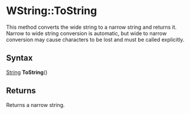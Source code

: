 # WString::ToString #
This method converts the wide string to a narrow string and returns it. Narrow to wide string conversion is automatic, but wide to narrow conversion may cause characters to be lost and must be called explicitly.

## Syntax ##
[String](String.md) **ToString**()

## Returns ##
Returns a narrow string.
